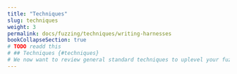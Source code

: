 ```yaml
---
title: "Techniques"
slug: techniques
weight: 3
permalink: docs/fuzzing/techniques/writing-harnesses
bookCollapseSection: true
# TODO readd this
# ## Techniques {#techniques}
# We now want to review general standard techniques to uplevel your fuzzing efficiency.
---
```

